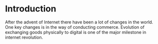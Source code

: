 # Introduction
After the advent of Internet there have been a lot of changes in the world. One key changes is in the way of 
conducting commerce. Evolution of exchanging goods physically to digital is one of the major milestone in internet 
revolution. 
